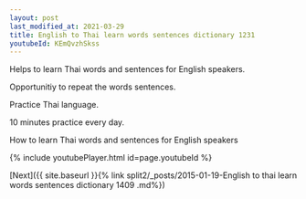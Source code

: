 ```yaml
---
layout: post
last_modified_at: 2021-03-29
title: English to Thai learn words sentences dictionary 1231 
youtubeId: KEmQvzhSkss
---
```

 
 
Helps to learn Thai words and sentences for English speakers.

Opportunitiy to repeat the words sentences. 

Practice Thai language. 
 
10 minutes practice every day. 
 
How to learn Thai words and sentences for English speakers 
 
{% include youtubePlayer.html id=page.youtubeId %}
 
 
[Next]({{ site.baseurl }}{% link  split2/_posts/2015-01-19-English to thai learn words sentences dictionary 1409 .md%})
 

